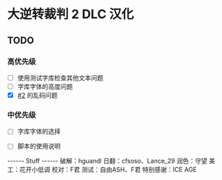 # 大逆转裁判 2 DLC 汉化

## TODO

### 高优先级

- [ ] 使用测试字库检查其他文本问题
- [ ] 字库字体的高度问题
- [x] [#2](https://github.com/hguandl/dgs2-dlc-workspace/issues/2) 的乱码问题

### 中优先级

- [ ] 字库字体的选择
- [ ] 脚本的使用说明


------ Stuff ------
破解：hguandl
日翻：cfsoso、Lance_29
润色：守望
美工：花开小低调
校对：F君
测试：自由ASH、F君
特别感谢：ICE AGE
